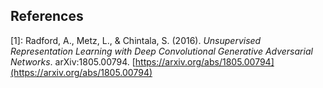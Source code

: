 



## References

[1]: Radford, A., Metz, L., & Chintala, S. (2016). *Unsupervised Representation Learning with Deep Convolutional Generative Adversarial Networks*. arXiv:1805.00794. [https://arxiv.org/abs/1805.00794](https://arxiv.org/abs/1805.00794)
